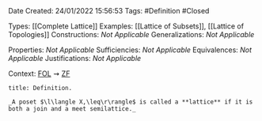 <br />
<br />

Date Created: 24/01/2022 15:56:53
Tags: #Definition #Closed 

Types: [[Complete Lattice]]
Examples: [[Lattice of Subsets]], [[Lattice of Topologies]]
Constructions: _Not Applicable_
Generalizations: _Not Applicable_

Properties: _Not Applicable_
Sufficiencies: _Not Applicable_
Equivalences: _Not Applicable_
Justifications: _Not Applicable_

Context: [$\textrm{FOL}$](obsidian://open?file=First%20Order%20Logic)$\,\,\rightsquigarrow\,\,$[$\textrm{ZF}$](obsidian://open?file=Zermelo-Fraenkel%20Set%20Theory)

``` ad-Definition
title: Definition.

_A poset $\l\langle X,\leq\r\rangle$ is called a **lattice** if it is both a join and a meet semilattice._

```
